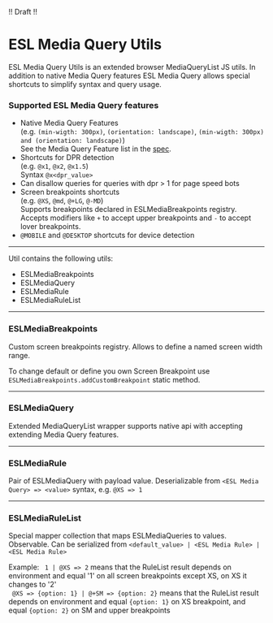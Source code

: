 !! Draft !!

# ESL Media Query Utils

ESL Media Query Utils is an extended browser MediaQueryList JS utils.
In addition to native Media Query features ESL Media Query allows special shortcuts to simplify syntax and query usage.

### Supported ESL Media Query features

- Native Media Query Features  
  (e.g. `(min-wigth: 300px)`, `(orientation: landscape)`, `(min-wigth: 300px) and (orientation: landscape)`)  
  See the Media Query Feature list in the [spec](https://drafts.csswg.org/mediaqueries-3/#media0). 
- Shortcuts for DPR detection  
  (e.g. `@x1`, `@x2`, `@x1.5`)  
  Syntax `@x<dpr_value>`
- Can disallow queries for queries with dpr > 1 for page speed bots
- Screen breakpoints shortcuts  
  (e.g. `@XS`, `@md`, `@+LG`, `@-MD`)  
  Supports breakpoints declared in ESLMediaBreakpoints registry. 
  Accepts modifiers like `+` to accept upper breakpoints and `-` to accept lover breakpoints.
- `@MOBILE` and `@DESKTOP` shortcuts for device detection
---

Util contains the following utils:
- ESLMediaBreakpoints
- ESLMediaQuery
- ESLMediaRule
- ESLMediaRuleList

---
### ESLMediaBreakpoints
Custom screen breakpoints registry. Allows to define a named screen width range.

To change default or define you own Screen Breakpoint use `ESLMediaBreakpoints.addCustomBreakpoint` static method.

---
### ESLMediaQuery 
Extended MediaQueryList wrapper supports native api 
with accepting extending Media Query features.

--- 
### ESLMediaRule
Pair of ESLMediaQuery with payload value.
Deserializable from `<ESL Media Query> => <value>` syntax, e.g. `@XS => 1`

--- 
### ESLMediaRuleList
Special mapper collection that maps ESLMediaQueries to values. Observable.
Can be serialized from `<default_value> | <ESL Media Rule> | <ESL Media Rule>`

Example:
` 1 | @XS => 2` means that the RuleList result depends on environment and equal '1' on all screen breakpoints except XS, on XS it changes to '2'  
` @XS => {option: 1} | @+SM => {option: 2}` means that the RuleList result depends on environment and equal `{option: 1}` on XS breakpoint, and equal `{option: 2}` on SM and upper breakpoints
